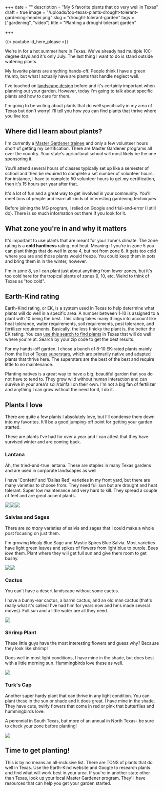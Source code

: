 +++
date = ""
description = "My 5 favorite plants that do very well in Texas"
draft = true
image = "/uploads/top-texas-plants-drought-tolerant-gardening-header.png"
slug = "drought-tolerant-garden"
tags = ["gardening", "video"]
title = "Planting a drought tolerant garden"

+++

{{< youtube id_here_please >}}

We're in for a hot summer here in Texas. We've already had multiple 100-degree days and it's only July. The last thing I want to do is stand outside watering plants.

My favorite plants are anything hands-off. People think I have a green thumb, but what I actually have are plants that handle neglect well.

I've touched on [landscape design](https://craftycody.com/life/backyard-zen-garden/) before and it's certainly important when planning out your garden. However, today I'm going to talk about specific plants and how to care for them.

I'm going to be writing about plants that do well specifically in my area of Texas but don't worry! I'll tell you how you can find plants that thrive where you live too.

## Where did I learn about plants?

I'm currently a [Master Gardener trainee](https://mastergardener.tamu.edu/become/) and only a few volunteer hours short of getting my certification. There are Master Gardener programs all over the country. Your state's agricultural school will most likely be the one sponsoring it.

You'll attend several hours of classes typically set up like a semester of school and then be required to complete a set number of volunteer hours. For instance, I have to complete 50 volunteer hours to get my certification, then it's 15 hours per year after that.

It's a lot of fun and a great way to get involved in your community. You'll meet tons of people and learn all kinds of interesting gardening techniques.

Before joining the MG program, I relied on Google and trial-and-error (I still do). There is so much information out there if you look for it.

## What zone you're in and why it matters

It's important to use plants that are meant for your zone's climate. The zone rating is a **cold hardiness** rating, not heat. Meaning if you're in zone 5 you can plant things that do well in zone 4, but not from zone 6. It gets too cold where you are and those plants would freeze. You could keep them in pots and bring them in in the winter, however.

I'm in zone 8, so I can plant just about anything from lower zones, but it's too cold here for the tropical plants of zones 9, 10, etc. Weird to think of Texas as "too cold".

## Earth-Kind rating

Earth-Kind rating, or EK, is a system used in Texas to help determine what plants will do well in a specific area. A number between 1-10 is assigned to a plant with 10 being the best. This rating takes many things into account like heat tolerance, water requirements, soil requirements, pest tolerance, and fertilizer requirements. Basically, the less finicky the plant is, the better the EK rating. You can [use this search to find plants](http://ekps.tamu.edu/) in Texas that will do well where you're at. Search by your zip code to get the best results.

For my hands-off garden, I chose a bunch of 8-10 EK-rated plants mainly from the list of [Texas superstars](https://texassuperstar.com/plants/), which are primarily native and adapted plants that thrive here. The superstars are the best of the best and require little to no maintenance.

Planting natives is a great way to have a big, beautiful garden that you do not have to tend to. They grow wild without human interaction and can survive in your area's soil/rainfall on their own. I'm not a big fan of fertilizer and anything I can grow without the need for it, I do it.

## Plants I love

There are quite a few plants I absolutely love, but I'll condense them down into my favorites. It'll be a good jumping-off point for getting your garden started.

These are plants I've had for over a year and I can attest that they have survived winter and are coming back.

### Lantana

Ah, the tried-and-true lantana. These are staples in many Texas gardens and are used in corporate landscapes as well.

I have 'Confetti' and 'Dallas Red' varieties in my front yard, but there are many varieties to choose from. They need full sun but are drought and heat tolerant. Super low maintenance and very hard to kill. They spread a couple of feet and are great accent plants.

![](/uploads/lantana-1.jpg)![](/uploads/lantana-4.jpg)![](/uploads/lantana-2.jpg)

### Salvias and Sages

There are _so many_ varieties of salvia and sages that I could make a whole post focusing on just them.

I'm growing Mealy Blue Sage and Mystic Spires Blue Salvia. Most varieties have light green leaves and spikes of flowers from light blue to purple. Bees _love_ them. Plant where they will get full sun and give them room to get bushy.

![](/uploads/mealy-blue-sage-2.jpg)![](/uploads/mealy-blue-sage-1.jpg)

### Cactus

You can't have a desert landscape without some cactus.

I have a bunny-ear cactus, a barrel cactus, and an old man cactus (that's really what it's called! I've had him for years now and he's made several moves). Full sun and a little water are all they need.

![](/uploads/bunny-ear-cactus.jpg)

### Shrimp Plant

These little guys have the most interesting flowers and guess why? Because they look like shrimp!

Does well in most light conditions, I have mine in the shade, but does best with a little morning sun. Hummingbirds love these as well.

![](/uploads/shrimp-plant.jpg)

### Turk's Cap

Another super hardy plant that can thrive in any light condition. You can plant these in the sun or shade and it does great. I have mine in the shade. They have cute, twirly flowers that come in red or pink that butterflies and hummingbirds love.

A perennial in South Texas, but more of an annual in North Texas- be sure to check your zone before planting!

![](/uploads/pink-turks-cap.jpg)

## Time to get planting!

This is by no means an all-inclusive list. There are TONS of plants that do well in Texas. Use the Earth-Kind website and Google to research plants and find what will work best in your area. If you're in another state other than Texas, look up your local Master Gardener program. They'll have resources that can help you get your garden started.